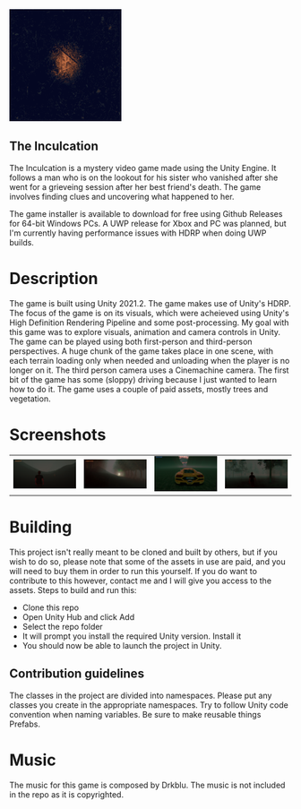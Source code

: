 <img src="Assets/Images/CultGame.png" width="200" height="200" />
<h2>The Inculcation</h2>

The Inculcation is a mystery video game made using the Unity Engine. It follows a man who is on the lookout for his sister who vanished after she went for a grieveing session after her best friend's death. The game involves finding clues and uncovering what happened to her. 

The game installer is available to download for free using Github Releases for 64-bit Windows PCs. A UWP release for Xbox and PC was planned, but I'm currently having performance issues with HDRP when doing UWP builds.

<!--<a href='https://www.microsoft.com/store/apps/9PKHWQW25THW'><img src='https://developer.microsoft.com/en-us/store/badges/images/English_get-it-from-MS.png' alt='Store Link' height="50px"/></a>-->

# Description
The game is built using Unity 2021.2. The game makes use of Unity's HDRP. The focus of the game is on its visuals, which were acheieved using Unity's High Definition Rendering Pipeline and some post-processing. My goal with this game was to explore visuals, animation and camera controls in Unity. The game can be played using both first-person and third-person perspectives. A huge chunk of the game takes place in one scene, with each terrain loading only when needed and unloading when the player is no longer on it. The third person camera uses a Cinemachine camera. The first bit of the game has some (sloppy) driving because I just wanted to learn how to do it. The game uses a couple of paid assets, mostly trees and vegetation.

# Screenshots
<table><tr>
<td> <img src="Screenshots/1.png" alt="Drawing" style="width: 500px;"/> </td>
<td> <img src="Screenshots/2.png" alt="Drawing" style="width: 500px;"/> </td>
<td> <img src="Screenshots/3.png" alt="Drawing" style="width: 500px;"/> </td>
<td> <img src="Screenshots/4.png" alt="Drawing" style="width: 500px;"/> </td>
</tr></table>

# Building
This project isn't really meant to be cloned and built by others, but if you wish to do so, please note that some of the assets in use are paid, and you will need to buy them in order to run this yourself. If you do want to contribute to this however, contact me and I will give you access to the assets. 
Steps to build and run this:
- Clone this repo
- Open Unity Hub and click Add
- Select the repo folder
- It will prompt you install the required Unity version. Install it
- You should now be able to launch the project in Unity. 

## Contribution guidelines
The classes in the project are divided into namespaces. Please put any classes you create in the appropriate namespaces. Try to follow Unity code convention when naming variables. Be sure to make reusable things Prefabs. 

# Music
The music for this game is composed by Drkblu. The music is not included in the repo as it is copyrighted. 

